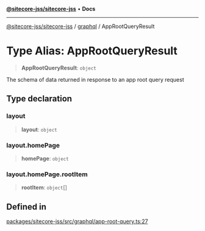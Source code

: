 [**@sitecore-jss/sitecore-jss**](../../README.md) • **Docs**

***

[@sitecore-jss/sitecore-jss](../../README.md) / [graphql](../README.md) / AppRootQueryResult

# Type Alias: AppRootQueryResult

> **AppRootQueryResult**: `object`

The schema of data returned in response to an app root query request

## Type declaration

### layout

> **layout**: `object`

### layout.homePage

> **homePage**: `object`

### layout.homePage.rootItem

> **rootItem**: `object`[]

## Defined in

[packages/sitecore-jss/src/graphql/app-root-query.ts:27](https://github.com/Sitecore/jss/blob/49e56a9efb1742351f2d61235b0c8a0afb80e052/packages/sitecore-jss/src/graphql/app-root-query.ts#L27)
